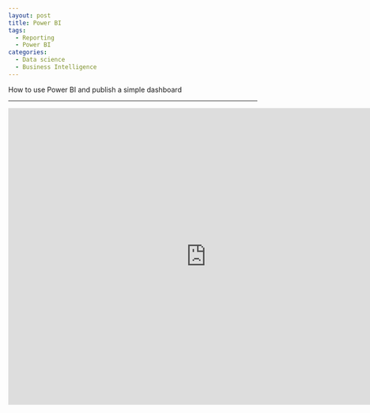 ```yaml
---
layout: post
title: Power BI
tags:
  - Reporting
  - Power BI
categories:
  - Data science
  - Business Intelligence
---
```


How to use Power BI and publish a simple dashboard

---

<iframe width="800" height="600" src="https://app.powerbi.com/view?r=eyJrIjoiM2RiMDQyY2ItM2ZiZi00MGUzLTk1NDYtZWI5ZGJkYTdiMTY4IiwidCI6IjBmZTlmOTU4LWQxNGUtNGZiZS1iYjUzLWMyNmM1OTY1Mzg3YiIsImMiOjh9" frameborder="0" allowFullScreen="true"></iframe>

